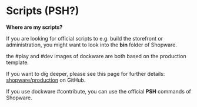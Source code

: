 # Scripts \(PSH?\)

**Where are my scripts?**

If you are looking for official scripts to e.g. build the storefront or administration, you might want to look into the **bin** folder of Shopware.  
  
the \#play and \#dev images of dockware are both based on the production template.  
  
If you want to dig deeper, please see this page for further details: [shopware/production](https://github.com/shopware/production) on GitHub.  
  
If you use dockware \#contribute, you can use the official **PSH** commands of Shopware.

